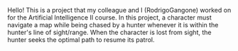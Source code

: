 Hello! This is a project that my colleague and I (RodrigoGangone) worked on for the Artificial Intelligence II course. In this project, a character must navigate a map while being chased by a hunter whenever it is within the hunter's line of sight/range. When the character is lost from sight, the hunter seeks the optimal path to resume its patrol.
